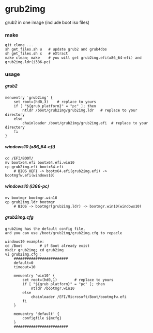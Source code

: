 # grub2img
grub2 in one image (include boot iso files)


###  make

    git clone ...
    sh get_files.sh u   # update grub2 and grub4dos
    sh get_files.sh x   # eXtract
    make clean; make    # you will get grub2img.efi(x86_64-efi) and grub2img.ldr(i386-pc)

### usage

##### grub2

    menuentry 'grub2img' {
        set root=(hd0,3)    # replace to yours
        if [ "${grub_platform}" = "pc" ]; then
            ntldr /boot/grub2img/grub2img.ldr   # replace to your directory
        else
            chainloader /boot/grub2img/grub2img.efi  # replace to your directory
        fi
    }

##### windows10 (x86_64-efi)

    cd /EFI/BOOT/
    mv bootx64.efi bootx64.efi.win10
    cp grub2img.efi bootx64.efi     
        # BIOS UEFI -> bootx64.efi(grub2img.efi) -> bootmgfw.efi(windows10)

##### windows10 (i386-pc)

    mv bootmgr bootmgr.win10
    cp grub2img.ldr bootmgr
        # BIOS -> bootmgr(grub2img.ldr) -> bootmgr.win10(windows10)


##### grub2img.cfg 

    grub2img has the default config file, 
    and you can use /boot/grub2img/grub2img.cfg to repacle

    windows10 example:
    cd /Boot        # if Boot already exist
    mkdir grub2img; cd grub2img
    vi grub2img.cfg : 
        #########################
        default=0
        timeout=10
        
        menuentry 'win10' {
            set root=(hd0,1)        # replace to yours
            if [ "${grub_platform}" = "pc" ]; then
                ntldr /bootmgr.win10
            else
                chainloader /EFI/Microsoft/Boot/bootmgfw.efi
            fi
        }
        
        menuentry 'default' {
            configfile ${mcfg}
        }
        #########################


